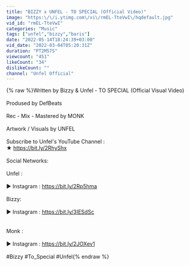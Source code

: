 ```yaml
---
title: "BIZZY x UNFEL - TO SPECIAL (Official Video)"
image: "https:\/\/i.ytimg.com\/vi\/rmEL-TteVwI\/hqdefault.jpg"
vid_id: "rmEL-TteVwI"
categories: "Music"
tags: ["unfel","bizzy","baris"]
date: "2022-05-14T18:24:39+03:00"
vid_date: "2022-03-04T05:20:31Z"
duration: "PT2M57S"
viewcount: "451"
likeCount: "34"
dislikeCount: ""
channel: "Unfel Official"
---
```

{% raw %}Written by Bizzy &amp; Unfel - TO SPECIAL (Official Visual Video) <br /><br />Prodused by DefBeats<br /><br />Rec - Mix - Mastered by MONK <br /><br />Artwork / Visuals by UNFEL<br /><br />Subscribe to Unfel's YouTube Channel : <br />★ <a rel="nofollow" target="blank" href="https://bit.ly/2RhyShx​​">https://bit.ly/2RhyShx​​</a> <br /><br />Social Networks:<br /><br />Unfel : <br /><br />► Instagram : <a rel="nofollow" target="blank" href="https://bit.ly/2Rp5hma​​">https://bit.ly/2Rp5hma​​</a> <br /><br />Bizzy:<br /><br />► Instagram : <a rel="nofollow" target="blank" href="https://bit.ly/3IESdSc">https://bit.ly/3IESdSc</a><br /><br /><br />Monk :<br /><br />► Instagram : <a rel="nofollow" target="blank" href="https://bit.ly/2JOXev1​​">https://bit.ly/2JOXev1​​</a><br /><br />#Bizzy #To_Special #Unfel{% endraw %}
